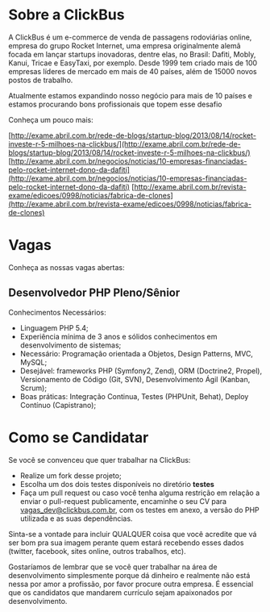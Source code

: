 Sobre a ClickBus
================
A ClickBus é um e-commerce de venda de passagens rodoviárias online, empresa do grupo Rocket Internet, uma empresa originalmente alemã focada em lançar startups inovadoras, dentre elas, no Brasil: Dafiti, Mobly, Kanui, Tricae e EasyTaxi, por exemplo. Desde 1999 tem criado mais de 100 empresas líderes de mercado em mais de 40 países, além de 15000 novos postos de trabalho.

Atualmente estamos expandindo nosso negócio para mais de 10 países e estamos procurando bons profissionais que topem esse desafio

Conheça um pouco mais:

[http://exame.abril.com.br/rede-de-blogs/startup-blog/2013/08/14/rocket-investe-r-5-milhoes-na-clickbus/](http://exame.abril.com.br/rede-de-blogs/startup-blog/2013/08/14/rocket-investe-r-5-milhoes-na-clickbus/) 
[http://exame.abril.com.br/negocios/noticias/10-empresas-financiadas-pelo-rocket-internet-dono-da-dafiti](http://exame.abril.com.br/negocios/noticias/10-empresas-financiadas-pelo-rocket-internet-dono-da-dafiti)
[http://exame.abril.com.br/revista-exame/edicoes/0998/noticias/fabrica-de-clones](http://exame.abril.com.br/revista-exame/edicoes/0998/noticias/fabrica-de-clones)

Vagas
==============================
Conheça as nossas vagas abertas:

Desenvolvedor PHP Pleno/Sênior
------------------------------

Conhecimentos Necessários:

* Linguagem PHP 5.4;
* Experiência mínima de 3 anos e sólidos conhecimentos em desenvolvimento de sistemas;
* Necessário: Programação orientada a Objetos, Design Patterns, MVC, MySQL; 
* Desejável: frameworks PHP (Symfony2, Zend), ORM (Doctrine2, Propel), Versionamento de Código (Git, SVN), Desenvolvimento Ágil (Kanban, Scrum);
* Boas práticas: Integração Continua, Testes (PHPUnit, Behat), Deploy Contínuo (Capistrano);


Como se Candidatar
==================

Se você se convenceu que quer trabalhar na ClickBus:

* Realize um fork desse projeto;
* Escolha um dos dois testes disponíveis no diretório **testes**
* Faça um pull request ou caso você tenha alguma restrição em relação a enviar o pull-request publicamente, encaminhe o seu CV para [vagas_dev@clickbus.com.br](vagas_dev@clickbus.com.br), com os testes em anexo, a versão do PHP utilizada e as suas dependências.

Sinta-se a vontade para incluir QUALQUER coisa que você acredite que
vá ser bom pra sua imagem perante quem estará recebendo esses dados (twitter,
facebook, sites online, outros trabalhos, etc).

Gostaríamos de lembrar que se você quer trabalhar na área de desenvolvimento
simplesmente porque dá dinheiro e realmente não está nessa por amor a
profissão, por favor procure outra empresa. É essencial que os candidatos que
mandarem currículo sejam apaixonados por desenvolvimento.
